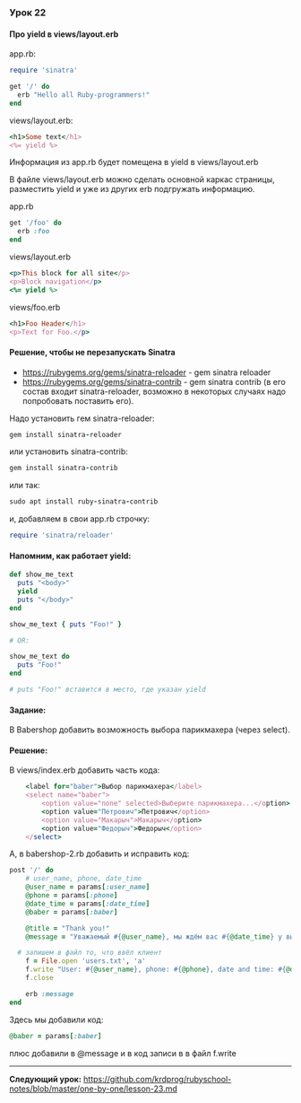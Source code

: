 ### Урок 22

#### Про yield в views/layout.erb

app.rb:
```ruby
require 'sinatra'

get '/' do
  erb "Hello all Ruby-programmers!"
end
```
views/layout.erb:
```ruby
<h1>Some text</h1>
<%= yield %>
```
Информация из app.rb будет помещена в yield в views/layout.erb

В файле views/layout.erb можно сделать основной каркас страницы, разместить yield и уже из других erb подгружать информацию.

app.rb
```ruby
get '/foo' do
  erb :foo
end
```
views/layout.erb
```ruby
<p>This block for all site</p>
<p>Block navigation</p>
<%= yield %>
```
views/foo.erb
```ruby
<h1>Foo Header</h1>
<p>Text for Foo.</p>
```

#### Решение, чтобы не перезапускать Sinatra

- https://rubygems.org/gems/sinatra-reloader - gem sinatra reloader
- https://rubygems.org/gems/sinatra-contrib - gem sinatra contrib (в его состав входит sinatra-reloader, возможно в некоторых случаях надо попробовать поставить его).

Надо установить гем sinatra-reloader:
```ruby
gem install sinatra-reloader
```
или установить sinatra-contrib:
```ruby
gem install sinatra-contrib
```
или так:
```ruby
sudo apt install ruby-sinatra-contrib
```
и, добавляем в свои app.rb строчку:
```ruby
require 'sinatra/reloader'
```
#### Напомним, как работает yield:
```ruby
def show_me_text
  puts "<body>"
  yield
  puts "</body>"
end

show_me_text { puts "Foo!" }

# OR:

show_me_text do
  puts "Foo!"
end

# puts "Foo!" вставится в место, где указан yield
```
#### Задание:
В Babershop добавить возможность выбора парикмахера (через select).

#### Решение:
В views/index.erb добавить часть кода:
```ruby
	<label for="baber">Выбор парикмахера</label>
	<select name="baber">
		<option value="none" selected>Выберите парикмахера...</option>
		<option value="Петрович">Петрович</option>
		<option value="Макарыч">Макарыч</option>
		<option value="Федорыч">Федорыч</option>
	</select>
```
А, в babershop-2.rb добавить и исправить код:
```ruby
post '/' do
	# user_name, phone, date_time
	@user_name = params[:user_name]
	@phone = params[:phone]
	@date_time = params[:date_time]
	@baber = params[:baber]

	@title = "Thank you!"
	@message = "Уважаемый #{@user_name}, мы ждём вас #{@date_time} у выбранного парикмахера #{@baber}."

  # запишем в файл то, что ввёл клиент
	f = File.open 'users.txt', 'a'
	f.write "User: #{@user_name}, phone: #{@phone}, date and time: #{@date_time}. Baber: #{@baber}.\n"
	f.close

	erb :message
end
```
Здесь мы добавили код:
```ruby
@baber = params[:baber]
```
плюс добавили в @message и в код записи в в файл f.write 

---
**Следующий урок:**  https://github.com/krdprog/rubyschool-notes/blob/master/one-by-one/lesson-23.md
